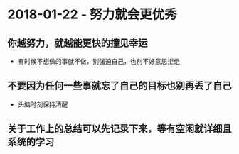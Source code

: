 # 2018-01-22 - 努力就会更优秀

<!-----
layout: post
title: "努力就会更优秀"
date: 2018.1.22
tag: 生活总结 
--- --> 

## 你越努力，就越能更快的撞见幸运
- 有时候不想做的事就不做，别强迫自己，也别不好意思拒绝

## 不要因为任何一些事就忘了自己的目标也别再丢了自己
- 头脑时刻保持清醒

## 关于工作上的总结可以先记录下来，等有空闲就详细且系统的学习

